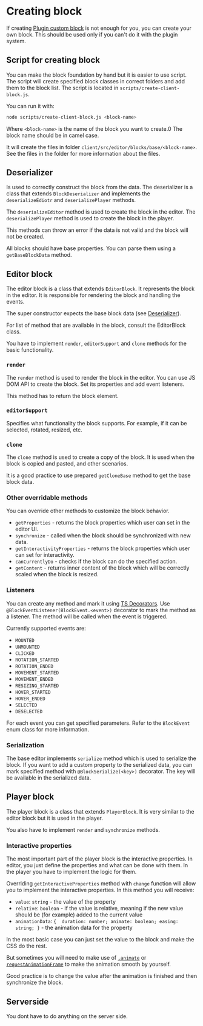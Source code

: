 # Creating block

If creating [Plugin custom block](../plugins/editor/custom-blocks.md) is not enough for you, you can create your own block.
This should be used only if you can't do it with the plugin system.

## Script for creating block

You can make the block foundation by hand but it is easier to use script.
The script will create specified block classes in correct folders and add them to the block list.
The script is located in `scripts/create-client-block.js`.

You can run it with:
```bash
node scripts/create-client-block.js <block-name>
```

Where `<block-name>` is the name of the block you want to create.0
The block name should be in camel case.

It will create the files in folder `client/src/editor/blocks/base/<block-name>`.
See the files in the folder for more information about the files.

## Deserializer

Is used to correctly construct the block from the data.
The deserializer is a class that extends `BlockDeserializer` and implements the `deserializeEdiotr` and `deserializePlayer` methods.

The `deserializeEditor` method is used to create the block in the editor.
The `deserializePlayer` method is used to create the block in the player.

This methods can throw an error if the data is not valid and the block will not be created.

All blocks should have base properties. You can parse them using a `getBaseBlockData` method.


## Editor block

The editor block is a class that extends `EditorBlock`.
It represents the block in the editor.
It is responsible for rendering the block and handling the events.

The super constructor expects the base block data (see [Deserializer](#deserializer)).

For list of method that are available in the block, consult the EditorBlock class.

You have to implement `render`, `editorSupport` and `clone` methods for the basic functionality.

### `render`

The `render` method is used to render the block in the editor.
You can use JS DOM API to create the block.
Set its properties and add event listeners.

This method has to return the block element.

### `editorSupport`

Specifies what functionality the block supports.
For example, if it can be selected, rotated, resized, etc.

### `clone`

The `clone` method is used to create a copy of the block.
It is used when the block is copied and pasted, and other scenarios.

It is a good practice to use prepared `getCloneBase` method to get the base block data.

### Other overridable methods

You can override other methods to customize the block behavior.

- `getProperties` - returns the block properties which user can set in the editor UI.
- `synchronize` - called when the block should be synchronized with new data.
- `getInteractivityProperties` - returns the block properties which user can set for interactivity.
- `canCurrentlyDo` - checks if the block can do the specified action.
- `getContent` - returns inner content of the block which will be correctly scaled when the block is resized.

### Listeners

You can create any method and mark it using [TS Decorators](https://www.typescriptlang.org/docs/handbook/decorators.html).
Use `@BlockEventListener(BlockEvent.<event>)` decorator to mark the method as a listener.
The method will be called when the event is triggered.

Currently supported events are:
- `MOUNTED`
- `UNMOUNTED`
- `CLICKED`
- `ROTATION_STARTED`
- `ROTATION_ENDED`
- `MOVEMENT_STARTED`
- `MOVEMENT_ENDED`
- `RESIZING_STARTED`
- `HOVER_STARTED`
- `HOVER_ENDED`
- `SELECTED`
- `DESELECTED`

For each event you can get specified parameters.
Refer to the `BlockEvent` enum class for more information.

### Serialization

The base editor implements `serialize` method which is used to serialize the block.
If you want to add a custom property to the serialized data, you can mark specified method with `@BlockSerialize(<key>)` decorator.
The key will be available in the serialized data.

## Player block

The player block is a class that extends `PlayerBlock`.
It is very similar to the editor block but it is used in the player.

You also have to implement `render` and `synchronize` methods.

### Interactive properties

The most important part of the player block is the interactive properties.
In editor, you just define the properties and what can be done with them.
In the player you have to implement the logic for them.

Overriding `getInteractiveProperties` method with `change` function will allow you to implement the interactive properties.
In this method you will receive:

- `value`: `string` - the value of the property
- `relative`: `boolean` - if the value is relative, meaning if the new value should be (for example) added to the current value
- `animationData`: `{ 
  duration: number;
  animate: boolean;
  easing: string;
}` - the animation data for the property

In the most basic case you can just set the value to the block and make the CSS do the rest.

But sometimes you will need to make use of 
[`.animate`](https://developer.mozilla.org/en-US/docs/Web/API/Element/animate) or
[`requestAnimationFrame`](https://developer.mozilla.org/en-US/docs/Web/API/window/requestAnimationFrame) 
to make the animation smooth by yourself.

Good practice is to change the value after the animation is finished and then synchronize the block.

## Serverside

You dont have to do anything on the server side.